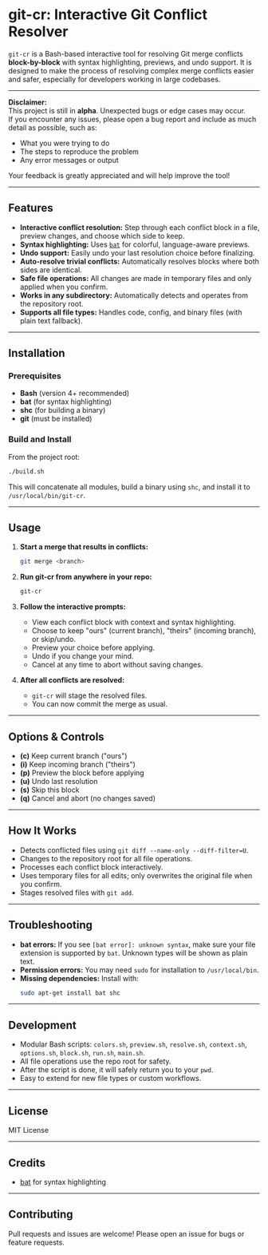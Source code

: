 # git-cr: Interactive Git Conflict Resolver

`git-cr` is a Bash-based interactive tool for resolving Git merge conflicts **block-by-block** with syntax highlighting, previews, and undo support. It is designed to make the process of resolving complex merge conflicts easier and safer, especially for developers working in large codebases.

---

**Disclaimer:**  
This project is still in **alpha**. Unexpected bugs or edge cases may occur.  
If you encounter any issues, please open a bug report and include as much detail as possible, such as:
- What you were trying to do
- The steps to reproduce the problem
- Any error messages or output

Your feedback is greatly appreciated and will help improve the tool!

---

## Features

- **Interactive conflict resolution:** Step through each conflict block in a file, preview changes, and choose which side to keep.
- **Syntax highlighting:** Uses [`bat`](https://github.com/sharkdp/bat) for colorful, language-aware previews.
- **Undo support:** Easily undo your last resolution choice before finalizing.
- **Auto-resolve trivial conflicts:** Automatically resolves blocks where both sides are identical.
- **Safe file operations:** All changes are made in temporary files and only applied when you confirm.
- **Works in any subdirectory:** Automatically detects and operates from the repository root.
- **Supports all file types:** Handles code, config, and binary files (with plain text fallback).

---

## Installation

### Prerequisites

- **Bash** (version 4+ recommended)
- **bat** (for syntax highlighting)
- **shc** (for building a binary)
- **git** (must be installed)

### Build and Install

From the project root:

```sh
./build.sh
```

This will concatenate all modules, build a binary using `shc`, and install it to `/usr/local/bin/git-cr`.

---

## Usage

1. **Start a merge that results in conflicts:**

   ```sh
   git merge <branch>
   ```

2. **Run git-cr from anywhere in your repo:**

   ```sh
   git-cr
   ```

3. **Follow the interactive prompts:**
   - View each conflict block with context and syntax highlighting.
   - Choose to keep "ours" (current branch), "theirs" (incoming branch), or skip/undo.
   - Preview your choice before applying.
   - Undo if you change your mind.
   - Cancel at any time to abort without saving changes.

4. **After all conflicts are resolved:**
   - `git-cr` will stage the resolved files.
   - You can now commit the merge as usual.

---

## Options & Controls

- **(c)** Keep current branch ("ours")
- **(i)** Keep incoming branch ("theirs")
- **(p)** Preview the block before applying
- **(u)** Undo last resolution
- **(s)** Skip this block
- **(q)** Cancel and abort (no changes saved)

---

## How It Works

- Detects conflicted files using `git diff --name-only --diff-filter=U`.
- Changes to the repository root for all file operations.
- Processes each conflict block interactively.
- Uses temporary files for all edits; only overwrites the original file when you confirm.
- Stages resolved files with `git add`.

---

## Troubleshooting

- **bat errors:** If you see `[bat error]: unknown syntax`, make sure your file extension is supported by `bat`. Unknown types will be shown as plain text.
- **Permission errors:** You may need `sudo` for installation to `/usr/local/bin`.
- **Missing dependencies:** Install with:
  ```sh
  sudo apt-get install bat shc
  ```

---

## Development

- Modular Bash scripts: `colors.sh`, `preview.sh`, `resolve.sh`, `context.sh`, `options.sh`, `block.sh`, `run.sh`, `main.sh`.
- All file operations use the repo root for safety.
- After the script is done, it will safely return you to your `pwd`.
- Easy to extend for new file types or custom workflows.

---

## License

MIT License

---

## Credits

- [bat](https://github.com/sharkdp/bat) for syntax highlighting

---

## Contributing

Pull requests and issues are welcome! Please open an issue for bugs or feature requests.